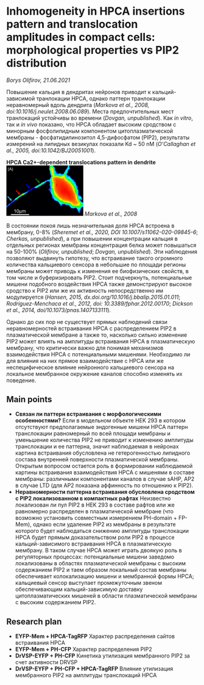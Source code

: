 Inhomogeneity in HPCA insertions pattern  and translocation amplitudes in compact cells: morphological properties vs PIP2 distribution
======================================================================================================================================
*Borys Olifirov, 21.06.2021*

Повышение кальция в дендритах нейронов приводит к кальций-зависимой транлокации HPCA, однако паттерн транлокации неравномерный вдоль дендрита (*Markova et al., 2008, doi:10.1016/j.neulet.2008.06.089*).  Места предпочтительных мест транлокаций устойчивы во времени (*Dovgan, unpublished*). Как *in vitro*, так и *in vivo* показано, что HPCA обладает высоким сродством с минорным фосфолипидным компонентом цитоплазматической мембраны - фосфатидилинозитол 4,5-дифосфатом (PIP2), результаты измерений на липидных везикулах показали Kd \~ 50 nM (*O'Callaghan et al., 2005, doi:10.1042/BJ20051001*).

**HPCA Ca2+-dependent translocations pattern in dendrite**
<img src="pic/trans_pattern.png" width="40%">
*Markova et al., 2008*

В состоянии покоя лишь незначительная доля HPCA встроена в мембрану, 0-8% (*Sheremet et al., 2020, DOI 10.1007/s11062-020-09845-6*; *Cherkas, unpublished*), а при повышении концентрации кальция в отдельных регионах мембраны концентрация белка может повышаться на 50-100% (*Olifirov, unpublished*; *Dovgan, unpublished*).
Эти наблюдения позволяют выдвинуть гипотезу, что встраивание такого огромного количества кальциевого сенсора в небольшие по площади регионы мембраны может приводь к изменения ее биофизических свойств, в том числе и буферизировать PIP2. Стоит подчеркнуть, потенциальные мишени подобного воздействия HPCA также демонстрируют высокое сродство к PIP2 или же их активность непосредственно им модулируется (*Hansen, 2015, dx.doi.org/10.1016/j.bbalip.2015.01.011*; *Rodríguez-Menchaca et al., 2012, doi: 10.3389/fphar.2012.00170*; *Dickson et al., 2014, doi/10.1073/pnas.1407133111*).

Однако до сих пор не существует прямых наблюдений связи неравномерностей встраивания HPCA с распределением PIP2 в плазматической мембране а также то, насколько сильно изменение PIP2 может влиять на амплитуды встраивания HPCA в плазматическую мембрану, что критически важно для понимая механизмов взаимодействия HPCA с потенциальными мишенями. Необходимо ли для влияния на них прямое взаимодействие с HPCA или же неспецифическое влияние нейронного кальциевого сенсора на локальное мембранное окружение каналов способно изменять их поведение.









## Main points
- **Связан ли паттерн встраивания с морфологическими особенностями?**
Если в модельном объекте HEK 293 в котором отсутствуют предполагаемые эндогенные мишени HPCA паттерн транслокации равномерный по всей площади мембраны и уменьшение количества PIP2 не приводит к изменению амплитуды транслокации и ее паттерна, значит наблюдаемая в нейронах картина встраивания обусловлена не гетерогенностью липидного состава внутренней поверхности плазматической мембраны. Открытым вопросом остается роль в формировании наблюдаемой картины встраивания взаимодействия HPCA с мишенями в составе мембраны: различными компонентами каналов в случае sAHP, AP2 в случае LTD (для AP2 показана аффинность по отношению к PIP2).
- **Неравномерности паттерна встраивания обусловлена сродством с PIP2 локализованном в компактных рафтах**
Неизвестно локализован ли пул PIP2 в HEK 293 в составе рафтов или же равномерно распределен в плазматической мембране (что возможно установить совместным измерением PH-domain + FP-Mem), однако если удаление PIP2 из мембраны в результате которого будет наблюдаться снижению амплитуды транслокации HPCA будет прямым доказательством роли PIP2 в процессе кальций-зависимого встраивания HPCA в плазматическую мембрану. В таком случае HPCA может играть двоякую роль в регуляторных процессах: потенциальные мишени заведомо локализованы в областях плазматической мембраны с высоким содержанием PIP2 и таем образом локальный состав мембраны обеспечивает колокализацию мишени и мембранной формы HPCA; кальциевый сенсор выступает промежуточным звеном обеспечивающим кальций-зависимую доставку цитоплазматических мишеней в области плазматической мембраны с высоким содержанием PIP2.


## Research plan
- **EYFP-Mem + HPCA-TagRFP**
  Характер распределения сайтов встраивания HPCA
- **EYFP-Mem + PH-CFP**
  Характер распределения PIP2
- **DrVSP-EYFP + PH-CFP**
  Кинетика утилизация мембранного PIP2 за счет активности DRVSP
- **DrVSP-EYFP + PH-CFP + HPCA-TagRFP**
  Влияние утилизация мембранного PIP2 на амплитуды транслокаций HPCA
